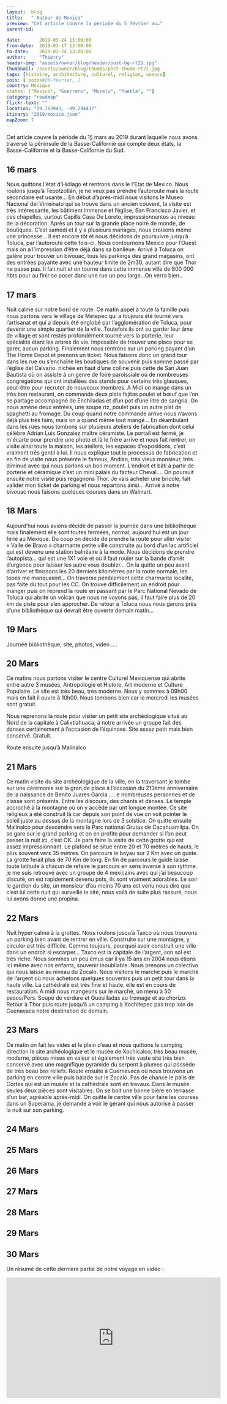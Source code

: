 ```yaml
---
layout:  blog
title:   " Autour de Mexico"
preview: "Cet article couvre la période du 5 février au…"
parent-id: 

date:       2019-03-24 13:00:00
from-date:  2019-03-17 13:00:00
to-date:    2019-03-24 13:00:00
author:     "Thierry"
header-img: "assets/owner/blog/header/post-bg-rt21.jpg"
thumbnail: /assets/owner/blog/thumbs/post-thumb-rt21.jpg
tags: [histoire, architecture, culturel, religion, unesco]
pois: [ pozos#20-février, ]
country: Mexique
states: ["Mexico", "Guerrero", "Morelo", "Puebla", ""]
category: "roadmap"
flickr-text: ""
location: "19.783943, -99.294437"
itinary: "2019/mexico.json"
mapZoom: 7
---
```


Cet article couvre la période du 1§ mars au       2019 durant laquelle nous avons traversé la péninsule de la Basse-Californie qui compte deux états, la Basse-Californie et la Basse-Californie du Sud.

## 16 mars


Nous quittons l'état d'Hidlago et rentrons dans le l'Etat de Mexico. Nous roulons jusqu’à Tepotzotlán, je ne veux pas prendre l’autoroute mais la route secondaire est usante… En début d’après-midi nous visitons le Museo Nacional del Virreinato qui se trouve dans un ancien couvent, la visite est très intéressante, les bâtiment immense et l’église, San Francisco Javier, et ces chapelles, surtout Capilla Casa De Loreto, impressionnantes au niveau de la décoration. Après un tour sur la grande place noire de monde, de boutiques. C’est samedi et il y a plusieurs mariages, nous croisons même une princesse…
Il est encore tôt et nous décidons de poursuivre jusqu’à Toluca, par l’autoroute cette fois-ci. Nous contournons Mexico pour l’Ouest mais on a l’impression d’être déjà dans sa banlieue. Arrivé à Toluca on galère pour trouver un bivouac, tous les parkings des grand magasins, ont des entrées payante avec une hauteur limite de 2m30, autant dire que Thor ne passe pas. Il fait nuit et on tourne dans cette immense ville de 800 000 hbts pour au finir se poser dans une rue un peu large…On verra bien..

## 17 mars

Nuit calme sur notre bord de route.
Ce matin appel à toute la famille puis nous partons vers le village de Metepec qui a toujours été tourné vers l’artisanat et qui a depuis été englobé par l’agglomération de Toluca, pour devenir une simple quartier de la ville. Toutefois ils ont su garder leur âme de village et sont restés profondément tourné vers la porterie, leur spécialité étant les arbres de vie.
Impossible de trouver une place pour se garer, aucun parking. Finalement nous rentrons sur un parking payant d’un The Home Depot et prenons un ticket.
Nous faisons donc un grand tour dans les rue ou s’enchaîne les boutiques de souvenir puis somme passé par l’église del Calvario. nichée en haut d’une colline puis cette de San Juan Bautista où on assiste à un genre de foire paroissiale où de nombreuses congrégations qui ont installées des stands pour certains très glauques, peut-être pour recruter de nouveaux membres.
A Midi on mange dans un très bon restaurant, on commande deux plats fajitas poulet et bœuf que l’on se partage accompagné de Enchiladas et d’un pot d’une litre de sangria. On nous amène deux entrées, une soupe riz, poulet puis un autre plat de spaghetti au fromage. Du coup quand notre commande arrive nous n’avons déjà plus très faim, mais on a quand même tout mangé…
En déambulant dans les rues  nous tombons sur plusieurs ateliers de fabrication dont celui célèbre Adrian Luis Gonzalez maître céramiste. Le portail est fermé, je m'écarte pour prendre une photo et là le frère arrive et nous fait rentrer, on visite ainsi toute la maison, les ateliers, les espaces d’expositions, c’est vraiment très gentil à lui. Il nous explique tout le processus de fabrication et en fin de visite nous présente le fameux, Andian, très vieux monsieur, très diminué avec qui nous parlons un bon moment. L’endroit et bâti à partir de porterie et céramique c’est un mini palais du facteur Cheval…. On poursuit ensuite notre visite puis regagnons Thor. Je vais acheter une bricole, fait valider mon ticket de parking et nous repartons ainsi… Arrivé à notre bivouac nous faisons quelques courses dans un Walmart.


## 18 Mars

Aujourd’hui nous avions décidé de passer la journée dans une bibliothéque mais finalement elle sont toutes fermées, normal, aujourd’hui est un jour férié au Mexique.
Du coup on décide de prendre la route pour aller visiter « Valle de Bravo » charmante petite ville construite au bord d’un lac artificiel qui est devenu une station balnéaire à la mode. Nous décidons de prendre l’autopista… qui est une 1X1 voie et où il faut rouler sur la bande d’arrêt d’urgence pour laisser les autre vous doubler… On la quitte un peu avant d’arriver et finissons les 20 derniers kilomètres par la route normale, les topes me manquaient…
On traverse péniblement cette charmante localité, pas faite du tout pour les CC. On trouve difficilement  un endroit pour manger puis on reprend la route en passant par le Parc National Nevado de Toluca qui abrite un volcan que nous ne voyons pas, il faut faire plus de 20 km de piste pour s’en approcher.
De retour à Toluca nous nous garons près d’une bibliothèque qui devrait être ouverte demain matin…

## 19 Mars

Journée bibliothèque, site, photos, video ….

## 20 Mars

Ce matins nous partons visiter le centre Culturel Mexiquense qui abrite entre autre 3 musées, Antropologie et Histore, Art moderne et Culture Populaire. Le site est très beau, très moderne. Nous y sommes à 09h00 mais en fait il ouvre à 10h00. Nous tombons bien car le mercredi les musées sont gratuit. 

Nous reprenons la route pour visiter un petit site archéologique situé au Nord de la capitale à Calixtlahuaca, à notre arrivée un groupe  fait des danses certainement à l’occasion de l’équinoxe. Site assez petit mais bien conservé. Gratuit.

Route ensuite jusqu’à Malinalco

## 21 Mars

Ce matin visite du site archéologique de la ville, en la traversant je tombe sur une cérémonie sur la gran,de place à l’occasion du 213ème anniversaire de la naissance de Benito Juares Garcia …. e nombreuses personnes et de classe sont présents. Entre les discours, des chants et danses. Le temple accroché à la montagne où on y accède par unt longue montée. Ce site religieux a été construit là car depuis son point de vue on voit pointer le soleil juste au dessus de la montagne lors de 3 solstice.
On quitte ensuite Malinalco pour descendre vers le Parc national Grutas de Cacahuamilpa. On se gare sur le grand parking et on en profite pour demander si l’on peut passer la nuit ici, c’est OK. Je pars faire la visite de cette grotte qui est assez impressionnant. Le plafond se situe entre 20 et 70 mètres de hauts, le plus souvent vers 35 mètres. On parcours le boyau sur 2 Km avec un guide. La grotte ferait plus de 70 Km de long. En fin de parcours le guide laisse toute latitude à chacun de refaire le parcours en sens inverse à son rythme. je me suis retrouvé avec un groupe de 4 mexicains avec qui j’ai beaucoup discuté, on est rapidement devenu pots, ils sont vraiment adorables.
Le soir le gardien du site, un monsieur d’au moins 70 ans est venu nous dire que c’est lui cette nuit qui surveillé le site, nous voilà de suite plus rassuré, nous lui avons donné une propina.

## 22 Mars

Nuit hyper calme à la grottes.
Nous roulons jusqu’à Taxco où nous trouvons un parking bien avant de rentrer en ville. Construite sur une montagne, y circuler est très difficile. Comme toujours, pourquoi avoir construit une ville dans un endroit si escarper… Taxco est la capitale de l’argent, son sol est très riche. Nous sommes un peu émus car il ya 15 ans en 2004 nous étions ici même avec nos enfants, souvenir inoubliable.
Nous prenons un colectivo qui nous laisse au niveau du Zocalo. Nous visitons le marché puis le marché de l’argent où nous achetons quelques souvenirs puis un petit tour dans la haute ville. La cathédrale est très fine et haute, elle est en cours de restauration.
A midi nous mangeons sur le marché, un menu à 50 pesos/Pers. Soupe de verdure et Quesilladas au fromage et au chorizo.
Retour à Thor puis route jusqu’à un camping à Xochitepec pas trop loin de Cuenavaca notre destination de demain.

## 23 Mars

Ce matin on fait les vides et le plein d’eau et nous quittons le camping direction le site archéologique et le musée de Xochicalco, très beau musée, moderne, pièces mises en valeur et également très vaste site très bien conservé avec une magnifique pyramide du serpent à plumes qui possède de très beau bas reliefs.
Route ensuite à Cuernavaca où nous trouvons un parking en centre ville puis balade sur le Zocalo. Pas de chance le palis de Cortes qui est un musée et la cathédrale sont en travaux. Dans le musée seules deux pièces sont visitables. On se boit une bonne bière en terrasse d’un bar, agréable après-midi.
On quitte le centre ville pour faire les courses dans un Superama, je demande à voir le gérant qui nous autorise à passer la nuit sur son parking.

## 24 Mars


## 25 Mars


## 26 Mars


## 27 Mars


## 28 Mars


## 29 Mars


## 30 Mars







Un résumé de cette dernière partie de notre voyage en vidéo :

<iframe width="560" height="315" src="https://www.youtube.com/embed/8arFwQyuIpM" frameborder="0" allow="autoplay; encrypted-media" allowfullscreen></iframe>
